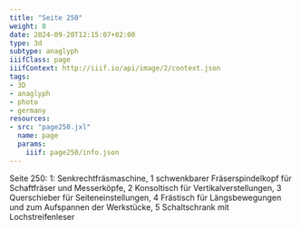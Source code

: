 ```yaml
---
title: "Seite 250"
weight: 8
date: 2024-09-20T12:15:07+02:00
type: 3d
subtype: anaglyph
iiifClass: page
iiifContext: http://iiif.io/api/image/2/context.json
tags:
- 3D
- anaglyph
- photo
- germany
resources:
- src: "page250.jxl"
  name: page
  params:
    iiif: page250/info.json
---
```


Seite 250: 1: Senkrechtfräsmaschine, 1 schwenkbarer Fräserspindelkopf für Schaftfräser und Messerköpfe,
2 Konsoltisch für Vertikalverstellungen, 3 Querschieber für Seiteneinstellungen, 4 Frästisch für Längsbewegungen und zum Aufspannen der Werkstücke, 5 Schaltschrank mit Lochstreifenleser
